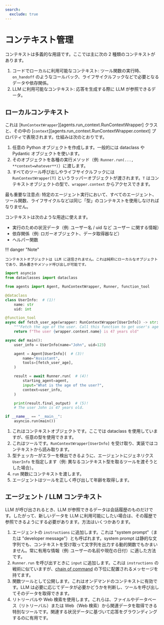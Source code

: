 ```yaml
---
search:
  exclude: true
---
```

# コンテキスト管理

コンテキストは多義的な用語です。ここでは主に次の 2 種類のコンテキストがあります。

1. コードでローカルに利用可能なコンテキスト: ツール関数の実行時、`on_handoff` のようなコールバック、ライフサイクルフックなどで必要となるデータや依存関係。
2. LLM に利用可能なコンテキスト: 応答を生成する際に LLM が参照できるデータ。

## ローカルコンテキスト

これは [`RunContextWrapper`][agents.run_context.RunContextWrapper] クラスと、その中の [`context`][agents.run_context.RunContextWrapper.context] プロパティで表現されます。仕組みは次のとおりです。

1. 任意の Python オブジェクトを作成します。一般的には dataclass や Pydantic オブジェクトを使います。
2. そのオブジェクトを各種の実行メソッド（例: `Runner.run(..., **context=whatever**)`）に渡します。
3. すべてのツール呼び出しやライフサイクルフックには `RunContextWrapper[T]` というラッパーオブジェクトが渡されます。`T` はコンテキストオブジェクトの型で、`wrapper.context` からアクセスできます。

最も重要な注意点: 特定のエージェント実行において、すべてのエージェント、ツール関数、ライフサイクルなどは同じ「型」のコンテキストを使用しなければなりません。

コンテキストは次のような用途に使えます。

-   実行のための状況データ（例: ユーザー名 / uid など ユーザー に関する情報）
-   依存関係（例: ロガーオブジェクト、データ取得器など）
-   ヘルパー関数

!!! danger "Note"

    コンテキストオブジェクトは LLM に送信されません。これは純粋にローカルなオブジェクトであり、読み書きやメソッド呼び出しが可能です。

```python
import asyncio
from dataclasses import dataclass

from agents import Agent, RunContextWrapper, Runner, function_tool

@dataclass
class UserInfo:  # (1)!
    name: str
    uid: int

@function_tool
async def fetch_user_age(wrapper: RunContextWrapper[UserInfo]) -> str:  # (2)!
    """Fetch the age of the user. Call this function to get user's age information."""
    return f"The user {wrapper.context.name} is 47 years old"

async def main():
    user_info = UserInfo(name="John", uid=123)

    agent = Agent[UserInfo](  # (3)!
        name="Assistant",
        tools=[fetch_user_age],
    )

    result = await Runner.run(  # (4)!
        starting_agent=agent,
        input="What is the age of the user?",
        context=user_info,
    )

    print(result.final_output)  # (5)!
    # The user John is 47 years old.

if __name__ == "__main__":
    asyncio.run(main())
```

1. これはコンテキストオブジェクトです。ここでは dataclass を使用していますが、任意の型を使用できます。
2. これはツールです。`RunContextWrapper[UserInfo]` を受け取り、実装ではコンテキストから読み取ります。
3. 型チェッカーがエラーを検出できるように、エージェントにジェネリクス `UserInfo` を指定します（例: 異なるコンテキスト型を取るツールを渡そうとした場合）。
4. `run` 関数にコンテキストを渡します。
5. エージェントはツールを正しく呼び出して年齢を取得します。

## エージェント / LLM コンテキスト

LLM が呼び出されるとき、LLM が参照できるデータは会話履歴のものだけです。したがって、新しいデータを LLM に利用可能にしたい場合は、その履歴で参照できるようにする必要があります。方法はいくつかあります。

1. エージェントの `instructions` に追加します。これは "system prompt"（または "developer message"）とも呼ばれます。system prompt は静的な文字列でも、コンテキストを受け取って文字列を出力する動的関数でもかまいません。常に有用な情報（例: ユーザーの名前や現在の日付）に適した方法です。
2. `Runner.run` を呼び出すときに `input` に追加します。これは `instructions` の戦術に似ていますが、[chain of command](https://cdn.openai.com/spec/model-spec-2024-05-08.html#follow-the-chain-of-command) の下位に配置されるメッセージを持てます。
3. 関数ツールとして公開します。これはオンデマンドのコンテキストに有効です。LLM は必要に応じてデータが必要かどうかを判断し、ツールを呼び出してそのデータを取得できます。
4. リトリーバルや Web 検索を使用します。これらは、ファイルやデータベース（リトリーバル）または Web（Web 検索）から関連データを取得できる特別なツールです。関連する状況データに基づいて応答をグラウンディングするのに有用です。